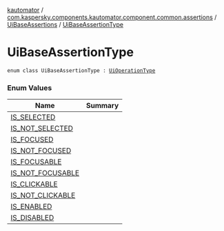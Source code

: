 [kautomator](../../../index.md) / [com.kaspersky.components.kautomator.component.common.assertions](../../index.md) / [UiBaseAssertions](../index.md) / [UiBaseAssertionType](./index.md)

# UiBaseAssertionType

`enum class UiBaseAssertionType : `[`UiOperationType`](../../../com.kaspersky.components.kautomator.intercept.operation/-ui-operation-type/index.md)

### Enum Values

| Name | Summary |
|---|---|
| [IS_SELECTED](-i-s_-s-e-l-e-c-t-e-d.md) |  |
| [IS_NOT_SELECTED](-i-s_-n-o-t_-s-e-l-e-c-t-e-d.md) |  |
| [IS_FOCUSED](-i-s_-f-o-c-u-s-e-d.md) |  |
| [IS_NOT_FOCUSED](-i-s_-n-o-t_-f-o-c-u-s-e-d.md) |  |
| [IS_FOCUSABLE](-i-s_-f-o-c-u-s-a-b-l-e.md) |  |
| [IS_NOT_FOCUSABLE](-i-s_-n-o-t_-f-o-c-u-s-a-b-l-e.md) |  |
| [IS_CLICKABLE](-i-s_-c-l-i-c-k-a-b-l-e.md) |  |
| [IS_NOT_CLICKABLE](-i-s_-n-o-t_-c-l-i-c-k-a-b-l-e.md) |  |
| [IS_ENABLED](-i-s_-e-n-a-b-l-e-d.md) |  |
| [IS_DISABLED](-i-s_-d-i-s-a-b-l-e-d.md) |  |
